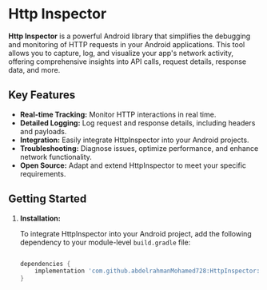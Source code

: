# Http Inspector

**Http Inspector** is a powerful Android library that simplifies the debugging and monitoring of HTTP requests in your Android applications. This tool allows you to capture, log, and visualize your app's network activity, offering comprehensive insights into API calls, request details, response data, and more.

## Key Features

- **Real-time Tracking:** Monitor HTTP interactions in real time.
- **Detailed Logging:** Log request and response details, including headers and payloads.
- **Integration:** Easily integrate HttpInspector into your Android projects.
- **Troubleshooting:** Diagnose issues, optimize performance, and enhance network functionality.
- **Open Source:** Adapt and extend HttpInspector to meet your specific requirements.

## Getting Started

1. **Installation:**

   To integrate HttpInspector into your Android project, add the following dependency to your module-level `build.gradle` file:

   ```gradle

   dependencies {
       implementation 'com.github.abdelrahmanMohamed728:HttpInspector:version'
   } 